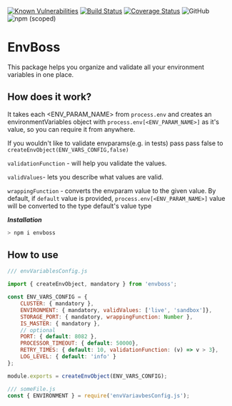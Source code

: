 [![Known Vulnerabilities](https://snyk.io/test/github/PayU/envboss/badge.svg?targetFile=package.json)](https://snyk.io/test/github/PayU/envboss?targetFile=package.json)
[![Build Status](https://travis-ci.com/PayU/envboss.svg?branch=master)](https://travis-ci.com/PayU/envboss)
[![Coverage Status](https://coveralls.io/repos/github/PayU/envboss/badge.svg?branch=master)](https://coveralls.io/github/PayU/envboss?branch=master)
![GitHub](https://img.shields.io/github/license/PayU/envboss)
![npm (scoped)](https://img.shields.io/npm/v/envboss)

# EnvBoss 
This package helps you organize and validate all your environment variables in one place.

## How does it work?
It takes each <ENV_PARAM_NAME> from `process.env` and creates an environmentVariables object with `process.env[<ENV_PARAM_NAME>]`
as it's value, so you can require it from anywhere.

If you wouldn't like to validate envparams(e.g. in tests) pass pass false to 
```createEnvObject(ENV_VARS_CONFIG,false)```

`validationFunction` - will help you validate the values.

`validValues`- lets you describe what values are valid. 

`wrappingFunction` - converts the envparam value to the given value. By default,
if `default` value is provided, `process.env[<ENV_PARAM_NAME>]` value will be converted to the type default's value type
 
 
***Installation***
```bash
> npm i envboss
``` 
 
## How to use

```javascript
/// envVariablesConfig.js

import { createEnvObject, mandatory } from 'envboss';

const ENV_VARS_CONFIG = {
    CLUSTER: { mandatory },
    ENVIRONMENT: { mandatory, validValues: ['live', 'sandbox']},
    STORAGE_PORT: { mandatory, wrappingFunction: Number },
    IS_MASTER: { mandatory },
    // optional
    PORT: { default: 8082 },
    PROCESSOR_TIMEOUT: { default: 50000},
    RETRY_TIMES: { default: 10, validationFunction: (v) => v > 3},
    LOG_LEVEL: { default: 'info' }
};

module.exports = createEnvObject(ENV_VARS_CONFIG);
```

```javascript
/// someFile.js
const { ENVIRONMENT } = require('envVariavbesConfig.js');

```
